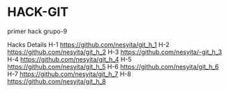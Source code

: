 # HACK-GIT
primer hack grupo-9

Hacks	Details
H-1	https://github.com/nesyita/git_h_1
H-2	https://github.com/nesyita/git_h_2
H-3	https://github.com/nesyita/-git_h_3
H-4	https://github.com/nesyita/git_h_4
H-5 https://github.com/nesyita/git_h_5
H-6	https://github.com/nesyita/git_h_6
H-7	https://github.com/nesyita/git_h_7
H-8 https://github.com/nesyita/git_h_8

